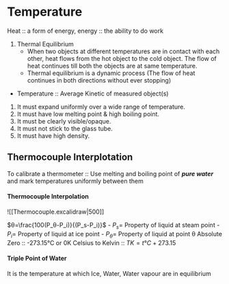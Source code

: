 # Temperature
Heat :: a form of energy, energy :: the ability to do work
1.  Thermal Equilibrium 
	- When two objects at different temperatures are in contact with each other, heat flows from the hot object to the cold object. The flow of heat continues till both the objects are at same temperature. 
	- Thermal equilibrium is a dynamic process (The flow of heat continues in both directions without ever stopping)
- Temperature :: Average Kinetic of measured object(s)
 1. It must expand uniformly over a wide range of temperature.
2. It must have low melting point & high boiling point.
3. It must be clearly visible/opaque.
4. It must not stick to the glass tube.
5. It must have high density.
## Thermocouple Interplotation

To calibrate a thermometer :: Use melting and boiling point of ***pure water*** and mark temperatures uniformly between them
#### Thermocouple Interpolation
![[Thermocouple.excalidraw|500]]

$θ=\frac{100(P_θ-P_i)}{(P_s-P_i)}$
	- $P_s=$ Property of liquid at steam point
	- $P_i =$ Property of liquid at ice point
	- $P_θ =$ Property of liquid at point θ
Absolute Zero :: -273.15°C or 0K
Celsius to Kelvin :: $TK = t°C + 273.15$
#### Triple Point of Water
It is the temperature at which Ice, Water, Water vapour are in equilibrium



